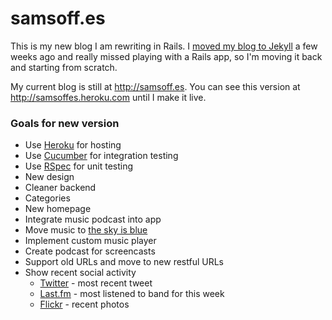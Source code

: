 # samsoff.es

This is my new blog I am rewriting in Rails. I [moved my blog to Jekyll](http://samsoff.es/post/new-blog-on-github-and-jekyll/) a few weeks ago and really missed playing with a Rails app, so I'm moving it back and starting from scratch.

My current blog is still at <http://samsoff.es>. You can see this version at <http://samsoffes.heroku.com> until I make it live.

### Goals for new version

* Use [Heroku](http://heroku.com) for hosting
* Use [Cucumber](http://cukes.info) for integration testing
* Use [RSpec](http://rspec.info) for unit testing
* New design
* Cleaner backend
* Categories
* New homepage
* Integrate music podcast into app
* Move music to [the sky is blue](http://blue.samsoff.es)
* Implement custom music player
* Create podcast for screencasts
* Support old URLs and move to new restful URLs
* Show recent social activity
    * [Twitter](http://twitter.com/samsoffes) - most recent tweet
    * [Last.fm](http://last.fm/user/samsoffes) - most listened to band for this week
    * [Flickr](http://www.flickr.com/photos/samsoffes) - recent photos